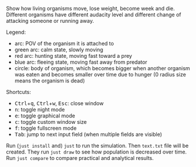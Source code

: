 Show how living organisms move, lose weight, become week and die. Different
organisms have different audacity level and different change of attacking
someone or running away.

Legend:
- arc: POV of the organism it is attached to
- green arc: calm state, slowly moving
- red arc: hunting state, moving fast toward a prey
- blue arc: fleeing state, moving fast away from predator
- circle: body of organism, which becomes bigger when another organism was eaten
  and becomes smaller over time due to hunger (0 radius size means the organism is dead)

Shortcuts:
- <kbd>Ctrl</kbd>+<kbd>q</kbd>, <kbd>Ctrl</kbd>+<kbd>w</kbd>, <kbd>Esc</kbd>: close window
- <kbd>n</kbd>: toggle night mode
- <kbd>e</kbd>: toggle graphical mode
- <kbd>c</kbd>: toggle custom window size
- <kbd>f</kbd>: toggle fullscreen mode
- <kbd>Tab</kbd>: jump to next input field (when multiple fields are visible)

Run (`just install` and) `just` to run the simulation. Then `text.txt` file will
be created. They run `just draw` to see how population is decreased over time.
Run `just compare` to compare practical and analytical results.
